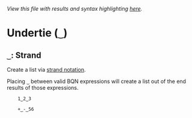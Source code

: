*View this file with results and syntax highlighting [here](https://mlochbaum.github.io/BQN/help/strand.html).*

# Undertie (`‿`)

## `‿`: Strand

Create a list via [strand notation](../doc/arrayrepr.md#strands). 

Placing `‿` between valid BQN expressions will create a list out of the end results of those expressions.


        1‿2‿3

        +‿-‿56

        
